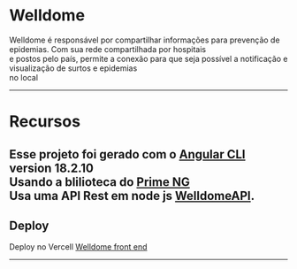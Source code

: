 # Welldome

Welldome é responsável por compartilhar informações para prevenção de epidemias. Com sua rede compartilhada por hospitais <br> e postos pelo país, permite a conexão para que seja possível a notificação e visualização de surtos e epidemias <br> no local

---

# Recursos

Esse projeto foi gerado com o [Angular CLI](https://github.com/angular/angular-cli) version 18.2.10
<br>
Usando a blilioteca do [Prime NG](https://primeng.org/)
<br>
Usa uma API Rest em node js [WelldomeAPI](https://github.com/RafaelSd0/Welldome_Back-end).
---

## Deploy

Deploy no Vercell [Welldome front end](https://welldome-front-end.vercel.app/)

---

## 
